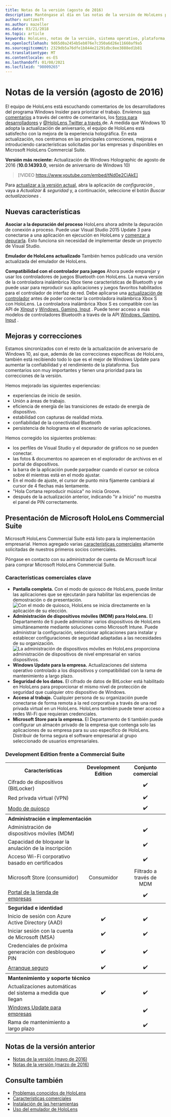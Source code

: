 ```yaml
---
title: Notas de la versión (agosto de 2016)
description: Manténgase al día en las notas de la versión de HoloLens para la versión de aniversario de Windows 10 para 2016.
author: mattzmsft
ms.author: mazeller
ms.date: 03/21/2018
ms.topic: article
keywords: HoloLens, notas de la versión, sistema operativo, plataforma, características, Commercial Suite
ms.openlocfilehash: 9d65d0a2454b5eb076e7c350a6d26e11660af9a5
ms.sourcegitcommit: 2329db5a76dfe1b844e21291dbc8ee3888ed1b81
ms.translationtype: MT
ms.contentlocale: es-ES
ms.lasthandoff: 01/08/2021
ms.locfileid: "98009265"
---
```

# <a name="release-notes---august-2016"></a>Notas de la versión (agosto de 2016)

El equipo de HoloLens está escuchando comentarios de los desarrolladores del programa Windows Insider para priorizar el trabajo. Envíenos [sus comentarios](https://docs.microsoft.com/windows/mixed-reality/give-us-feedback) a través del centro de comentarios, los [foros para desarrolladores](https://forums.hololens.com) y [ @HoloLens Twitter a través ](https://twitter.com/hololens)de. A medida que Windows 10 adopta la actualización de aniversario, el equipo de HoloLens está satisfecho con la mejora de la experiencia holográfica. En esta actualización, nos centramos en las principales correcciones, mejoras e introduciendo características solicitadas por las empresas y disponibles en Microsoft HoloLens Commercial Suite.

**Versión más reciente:** Actualización de Windows Holographic de agosto de 2016 (**10.0.14393.0**, versión de aniversario de Windows 10)

>[!VIDEO https://www.youtube.com/embed/tNd0e2CiAkE]

Para [actualizar a la versión actual](https://docs.microsoft.com/windows/mixed-reality/updating-hololens), abra la aplicación de *configuración* , vaya a *Actualizar & seguridad* y, a continuación, seleccione el botón *Buscar actualizaciones* .

## <a name="new-features"></a>Nuevas características

**Asociar a la depuración del proceso** HoloLens ahora admite la depuración de conexión a proceso. Puede usar Visual Studio 2015 Update 3 para conectarse a una aplicación en ejecución en HoloLens y [comenzar a depurarla](https://docs.microsoft.com/windows/mixed-reality/develop/platform-capabilities-and-apis/using-visual-studio#debugging-an-installed-or-running-app). Esto funciona sin necesidad de implementar desde un proyecto de Visual Studio.

**Emulador de HoloLens actualizado** También hemos publicado una versión actualizada del emulador de HoloLens.

**Compatibilidad con el controlador para juegos** Ahora puede emparejar y usar los controladores de juegos Bluetooth con HoloLens. La nueva versión de la controladora inalámbrica Xbox tiene características de Bluetooth y se puede usar para reproducir sus aplicaciones y juegos favoritos habilitados para el controlador de interfaz de red. Debe aplicarse una [actualización de controlador](https://support.xbox.com/xbox-one/accessories/update-controller-for-stereo-headset-adapter) antes de poder conectar la controladora inalámbrica Xbox S con HoloLens. La controladora inalámbrica Xbox S es compatible con las API de [XInput](https://msdn.microsoft.com/library/windows/desktop/hh405053(v=vs.85).aspx) y [Windows. Gaming. Input](https://msdn.microsoft.com/library/windows/apps/windows.gaming.input.aspx) . Puede tener acceso a más modelos de controladores Bluetooth a través de la API [Windows. Gaming. Input](https://msdn.microsoft.com/library/windows/apps/windows.gaming.input.aspx) .

## <a name="improvements-and-fixes"></a>Mejoras y correcciones

Estamos sincronizados con el resto de la actualización de aniversario de Windows 10, así que, además de las correcciones específicas de HoloLens, también está recibiendo todo lo que es el mejor de Windows Update para aumentar la confiabilidad y el rendimiento de la plataforma. Sus comentarios son muy importantes y tienen una prioridad para las correcciones de la versión.

Hemos mejorado las siguientes experiencias:
* experiencias de inicio de sesión.
* Unión a áreas de trabajo.
* eficiencia de energía de las transiciones de estado de energía de dispositivo.
* estabilidad con capturas de realidad mixta.
* confiabilidad de la conectividad Bluetooth
* persistencia de holograma en el escenario de varias aplicaciones.

Hemos corregido los siguientes problemas:
* los perfiles de Visual Studio y el depurador de gráficos no se pueden conectar.
* las fotos & documentos no aparecen en el explorador de archivos en el portal de dispositivos.
* la barra de la aplicación puede parpadear cuando el cursor se coloca sobre él mientras está en el modo ajustar.
* En el modo de ajuste, el cursor de punto mira fijamente cambiará al cursor de 4 flechas más lentamente.
* "Hola Cortana reproducir música" no inicia Groove.
* después de la actualización anterior, indicando "ir a Inicio" no muestra el panel de PIN correctamente.

## <a name="introducing-microsoft-hololens-commercial-suite"></a>Presentación de Microsoft HoloLens Commercial Suite

Microsoft HoloLens Commercial Suite está listo para la implementación empresarial. Hemos agregado varias [características comerciales](https://docs.microsoft.com/windows/mixed-reality/commercial-features) altamente solicitadas de nuestros primeros socios comerciales.

Póngase en contacto con su administrador de cuenta de Microsoft local para comprar Microsoft HoloLens Commercial Suite.

### <a name="key-commercial-features"></a>Características comerciales clave 

* **Pantalla completa.** Con el modo de quiosco de HoloLens, puede limitar las aplicaciones que se ejecutarán para habilitar las experiencias de demostración o de presentación.<br>
  ![Con el modo de quiosco, HoloLens se inicia directamente en la aplicación de su elección.](images/201608-kioskmode-400px.png)
* **Administración de dispositivos móviles (MDM) para HoloLens.** El Departamento de ti puede administrar varios dispositivos de HoloLens simultáneamente mediante soluciones como Microsoft Intune. Puede administrar la configuración, seleccionar aplicaciones para instalar y establecer configuraciones de seguridad adaptadas a las necesidades de su organización.<br>
  ![La administración de dispositivos móviles en HoloLens proporciona administración de dispositivos de nivel empresarial en varios dispositivos.](images/201608-enterprisemanagement-400px.png)
* **Windows Update para la empresa.** Actualizaciones del sistema operativo controlado a los dispositivos y compatibilidad con la rama de mantenimiento a largo plazo.
* **Seguridad de los datos.** El cifrado de datos de BitLocker está habilitado en HoloLens para proporcionar el mismo nivel de protección de seguridad que cualquier otro dispositivo de Windows.
* **Acceso al trabajo.** Cualquier persona de su organización puede conectarse de forma remota a la red corporativa a través de una red privada virtual en un HoloLens. HoloLens también puede tener acceso a redes Wi-Fi que requieran credenciales.
* **Microsoft Store para la empresa.** El Departamento de ti también puede configurar un almacén privado de la empresa que contenga solo las aplicaciones de su empresa para su uso específico de HoloLens. Distribuir de forma segura el software empresarial al grupo seleccionado de usuarios empresariales.

### <a name="development-edition-vs-commercial-suite"></a>Development Edition frente a Commercial Suite

<table>
<tr>
<th>Características</th><th>Development Edition</th><th>Conjunto comercial</th>
</tr><tr>
<td>Cifrado de dispositivos (BitLocker)</td><td></td><td style="text-align: center;">✔️</td>
</tr><tr>
<td>Red privada virtual (VPN)</td><td></td><td style="text-align: center;">✔️</td>
</tr><tr>
<td><a href="https://docs.microsoft.com/windows/mixed-reality/develop/platform-capabilities-and-apis/using-the-windows-device-portal#kiosk-mode">Modo de quiosco</a></td><td></td><td style="text-align: center;">✔️</td>
</tr><tr>
<th colspan="3" style="text-align: left;"> Administración e implementación</th>
</tr><tr>
<td>Administración de dispositivos móviles (MDM)</td><td style="text-align: center;"></td><td style="text-align: center;">✔️</td>
</tr><tr>
<td>Capacidad de bloquear la anulación de la inscripción</td><td></td><td style="text-align: center;">✔️</td>
</tr><tr>
<td>Acceso Wi-Fi corporativo basado en certificados</td><td></td><td style="text-align: center;">✔️</td>
</tr><tr>
<td>Microsoft Store (consumidor)</td><td style="text-align: center;">Consumidor</td><td style="text-align: center;">Filtrado a través de MDM</td>
</tr><tr>
<td><a href="https://technet.microsoft.com/itpro/windows/manage/working-with-line-of-business-apps">Portal de la tienda de empresas</a></td><td></td><td style="text-align: center;">✔️</td>
</tr><tr>
<th colspan="3" style="text-align: left;"> Seguridad e identidad</th>
</tr><tr>
<td>Inicio de sesión con Azure Active Directory (AAD)</td><td style="text-align: center;">✔️</td><td style="text-align: center;">✔️</td>
</tr><tr>
<td>Iniciar sesión con la cuenta de Microsoft (MSA)</td><td style="text-align: center;">✔️</td><td style="text-align: center;">✔️</td>
</tr><tr>
<td>Credenciales de próxima generación con desbloqueo PIN</td><td style="text-align: center;">✔️</td><td style="text-align: center;">✔️</td>
</tr><tr>
<td><a href="https://msdn.microsoft.com/windows/hardware/commercialize/manufacture/desktop/secure-boot-overview">Arranque seguro</a></td><td style="text-align: center;">✔️</td><td style="text-align: center;">✔️</td>
</tr><tr>
<th colspan="3" style="text-align: left;"> Mantenimiento y soporte técnico</th>
</tr><tr>
<td>Actualizaciones automáticas del sistema a medida que llegan</td><td style="text-align: center;">✔️</td><td style="text-align: center;">✔️</td>
</tr><tr>
<td><a href="https://technet.microsoft.com/itpro/windows/plan/windows-update-for-business">Windows Update para empresas</a></td><td></td><td style="text-align: center;">✔️</td>
</tr><tr>
<td>Rama de mantenimiento a largo plazo</td><td></td><td style="text-align: center;">✔️</td>
</tr>
</table>

## <a name="prior-release-notes"></a>Notas de la versión anterior
* [Notas de la versión (mayo de 2016)](release-notes-may-2016.md)
* [Notas de la versión (marzo de 2016)](release-notes-march-2016.md)

## <a name="see-also"></a>Consulte también
* [Problemas conocidos de HoloLens](https://docs.microsoft.com/windows/mixed-reality/hololens-known-issues)
* [Características comerciales](https://docs.microsoft.com/windows/mixed-reality/commercial-features)
* [Instalación de las herramientas](https://docs.microsoft.com/windows/mixed-reality/develop/install-the-tools)
* [Uso del emulador de HoloLens](https://docs.microsoft.com/windows/mixed-reality/develop/platform-capabilities-and-apis/using-the-hololens-emulator)
